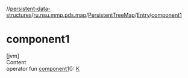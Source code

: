 //[persistent-data-structures](../../../index.md)/[ru.nsu.mmp.pds.map](../../index.md)/[PersistentTreeMap](../index.md)/[Entry](index.md)/[component1](component1.md)



# component1  
[jvm]  
Content  
operator fun [component1](component1.md)(): [K](index.md)  



